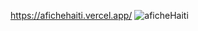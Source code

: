 https://afichehaiti.vercel.app/
![aficheHaiti](https://user-images.githubusercontent.com/100964607/178335268-669dc8f2-f5a1-40d1-95ae-252b919b0b24.png)
